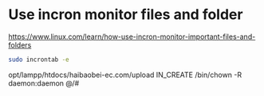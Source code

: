 # Use incron monitor files and folder
https://www.linux.com/learn/how-use-incron-monitor-important-files-and-folders



```sh
sudo incrontab -e
```

opt/lampp/htdocs/haibaobei-ec.com/upload IN_CREATE /bin/chown -R daemon:daemon $@/$#
